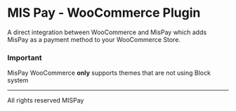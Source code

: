 # MIS Pay - WooCommerce Plugin

A direct integration between WooCommerce and MisPay which adds MisPay as a payment method to your WooCommerce Store.

### Important

MisPay WooCommerce **only** supports themes that are not using Block system

---

All rights reserved MISPay
